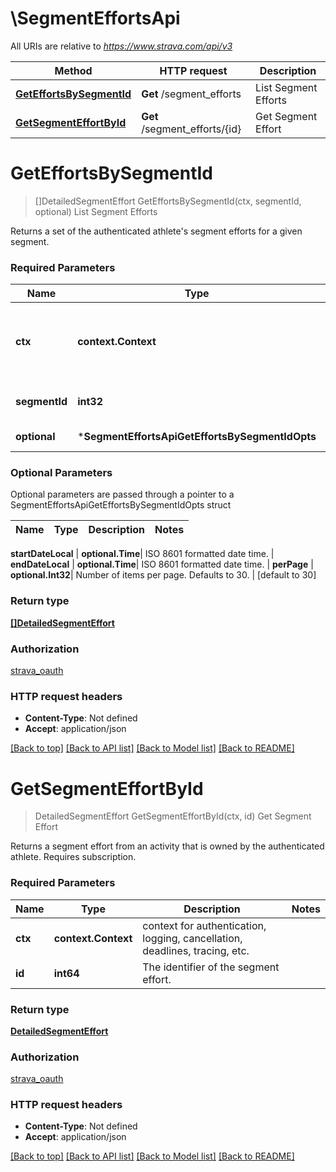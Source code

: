 # \SegmentEffortsApi

All URIs are relative to *https://www.strava.com/api/v3*

Method | HTTP request | Description
------------- | ------------- | -------------
[**GetEffortsBySegmentId**](SegmentEffortsApi.md#GetEffortsBySegmentId) | **Get** /segment_efforts | List Segment Efforts
[**GetSegmentEffortById**](SegmentEffortsApi.md#GetSegmentEffortById) | **Get** /segment_efforts/{id} | Get Segment Effort


# **GetEffortsBySegmentId**
> []DetailedSegmentEffort GetEffortsBySegmentId(ctx, segmentId, optional)
List Segment Efforts

Returns a set of the authenticated athlete's segment efforts for a given segment.

### Required Parameters

Name | Type | Description  | Notes
------------- | ------------- | ------------- | -------------
 **ctx** | **context.Context** | context for authentication, logging, cancellation, deadlines, tracing, etc.
  **segmentId** | **int32**| The identifier of the segment. | 
 **optional** | ***SegmentEffortsApiGetEffortsBySegmentIdOpts** | optional parameters | nil if no parameters

### Optional Parameters
Optional parameters are passed through a pointer to a SegmentEffortsApiGetEffortsBySegmentIdOpts struct

Name | Type | Description  | Notes
------------- | ------------- | ------------- | -------------

 **startDateLocal** | **optional.Time**| ISO 8601 formatted date time. | 
 **endDateLocal** | **optional.Time**| ISO 8601 formatted date time. | 
 **perPage** | **optional.Int32**| Number of items per page. Defaults to 30. | [default to 30]

### Return type

[**[]DetailedSegmentEffort**](DetailedSegmentEffort.md)

### Authorization

[strava_oauth](../README.md#strava_oauth)

### HTTP request headers

 - **Content-Type**: Not defined
 - **Accept**: application/json

[[Back to top]](#) [[Back to API list]](../README.md#documentation-for-api-endpoints) [[Back to Model list]](../README.md#documentation-for-models) [[Back to README]](../README.md)

# **GetSegmentEffortById**
> DetailedSegmentEffort GetSegmentEffortById(ctx, id)
Get Segment Effort

Returns a segment effort from an activity that is owned by the authenticated athlete. Requires subscription.

### Required Parameters

Name | Type | Description  | Notes
------------- | ------------- | ------------- | -------------
 **ctx** | **context.Context** | context for authentication, logging, cancellation, deadlines, tracing, etc.
  **id** | **int64**| The identifier of the segment effort. | 

### Return type

[**DetailedSegmentEffort**](DetailedSegmentEffort.md)

### Authorization

[strava_oauth](../README.md#strava_oauth)

### HTTP request headers

 - **Content-Type**: Not defined
 - **Accept**: application/json

[[Back to top]](#) [[Back to API list]](../README.md#documentation-for-api-endpoints) [[Back to Model list]](../README.md#documentation-for-models) [[Back to README]](../README.md)

